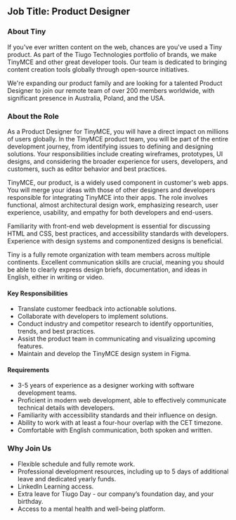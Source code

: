 ## Job Title: Product Designer

### About Tiny

If you've ever written content on the web, chances are you've used a Tiny product. As part of the Tiugo Technologies portfolio of brands, we make TinyMCE and other great developer tools. Our team is dedicated to bringing content creation tools globally through open-source initiatives.

We're expanding our product family and are looking for a talented Product Designer to join our remote team of over 200 members worldwide, with significant presence in Australia, Poland, and the USA.

### About the Role

As a Product Designer for TinyMCE, you will have a direct impact on millions of users globally. In the TinyMCE product team, you will be part of the entire development journey, from identifying issues to defining and designing solutions. Your responsibilities include creating wireframes, prototypes, UI designs, and considering the broader experience for users, developers, and customers, such as editor behavior and best practices.

TinyMCE, our product, is a widely used component in customer's web apps. You will merge your ideas with those of other designers and developers responsible for integrating TinyMCE into their apps. The role involves functional, almost architectural design work, emphasizing research, user experience, usability, and empathy for both developers and end-users.

Familiarity with front-end web development is essential for discussing HTML and CSS, best practices, and accessibility standards with developers. Experience with design systems and componentized designs is beneficial.

Tiny is a fully remote organization with team members across multiple continents. Excellent communication skills are crucial, meaning you should be able to clearly express design briefs, documentation, and ideas in English, either in writing or video.

#### Key Responsibilities

- Translate customer feedback into actionable solutions.
- Collaborate with developers to implement solutions.
- Conduct industry and competitor research to identify opportunities, trends, and best practices.
- Assist the product team in communicating and visualizing upcoming features.
- Maintain and develop the TinyMCE design system in Figma.

#### Requirements

- 3-5 years of experience as a designer working with software development teams.
- Proficient in modern web development, able to effectively communicate technical details with developers.
- Familiarity with accessibility standards and their influence on design.
- Ability to work with at least a four-hour overlap with the CET timezone.
- Comfortable with English communication, both spoken and written.

### Why Join Us

- Flexible schedule and fully remote work.
- Professional development resources, including up to 5 days of additional leave and dedicated yearly funds.
- LinkedIn Learning access.
- Extra leave for Tiugo Day - our company’s foundation day, and your birthday.
- Access to a mental health and well-being platform.

